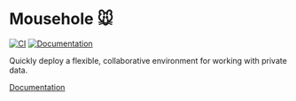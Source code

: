 # Mousehole 🐭

[![CI](https://github.com/alan-turing-institute/mousehole/actions/workflows/ci.yaml/badge.svg)](https://github.com/alan-turing-institute/mousehole/actions/workflows/ci.yaml) [![Documentation](https://github.com/alan-turing-institute/mousehole/actions/workflows/docs.yaml/badge.svg)](https://github.com/alan-turing-institute/mousehole/actions/workflows/docs.yaml)

Quickly deploy a flexible, collaborative environment for working with private
data.

[Documentation](https://alan-turing-institute.github.io/mousehole/)
